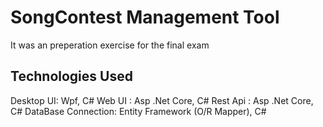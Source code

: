 # SongContest Management Tool
It was an preperation exercise for the final exam

## Technologies Used

Desktop UI:     Wpf, C#
Web UI    :     Asp .Net Core, C#
Rest Api  :     Asp .Net Core, C#
DataBase Connection:    Entity Framework (O/R Mapper), C#